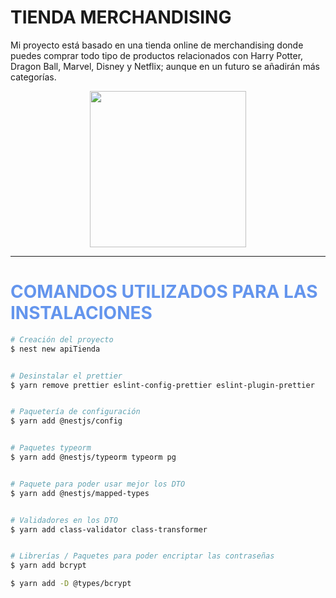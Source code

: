 # TIENDA MERCHANDISING

Mi proyecto está basado en una tienda online de merchandising donde puedes comprar todo tipo de productos relacionados con Harry Potter, Dragon Ball, Marvel, Disney y Netflix; aunque en un futuro se añadirán más categorías.


<p align="center">
  <img src="https://cdn-icons-png.flaticon.com/512/401/401143.png" width="250" margin="50"/>
</p>


---

# <span style="color:cornflowerblue">**COMANDOS UTILIZADOS PARA LAS INSTALACIONES**</span>
``` bash
# Creación del proyecto
$ nest new apiTienda


# Desinstalar el prettier
$ yarn remove prettier eslint-config-prettier eslint-plugin-prettier


# Paquetería de configuración
$ yarn add @nestjs/config


# Paquetes typeorm
$ yarn add @nestjs/typeorm typeorm pg


# Paquete para poder usar mejor los DTO
$ yarn add @nestjs/mapped-types


# Validadores en los DTO
$ yarn add class-validator class-transformer


# Librerías / Paquetes para poder encriptar las contraseñas
$ yarn add bcrypt

$ yarn add -D @types/bcrypt
```